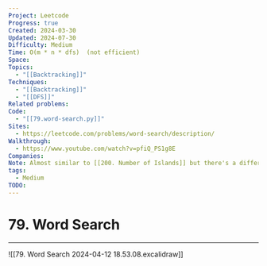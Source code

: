 ```yaml
---
Project: Leetcode
Progress: true
Created: 2024-03-30
Updated: 2024-07-30
Difficulty: Medium
Time: O(m * n * dfs)  (not efficient)
Space: 
Topics:
  - "[[Backtracking]]"
Techniques:
  - "[[Backtracking]]"
  - "[[DFS]]"
Related problems: 
Code:
  - "[[79.word-search.py]]"
Sites:
  - https://leetcode.com/problems/word-search/description/
Walkthrough:
  - https://www.youtube.com/watch?v=pfiQ_PS1g8E
Companies: 
Note: Almost similar to [[200. Number of Islands]] but there's a different in **path** and **visit**, word search is better with [[DFS]] but Number of is lands is better with **bfs**
tags:
  - Medium
TODO: 
---
```

# 79. Word Search
---

![[79. Word Search 2024-04-12 18.53.08.excalidraw]]